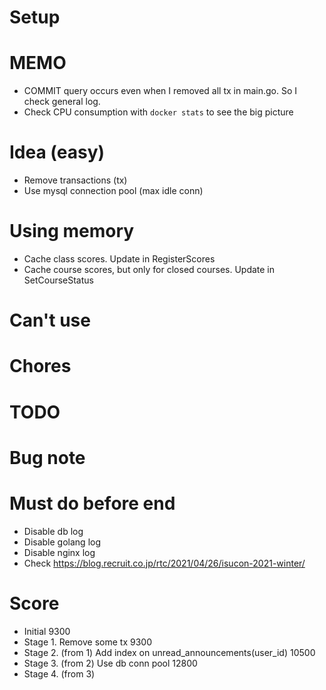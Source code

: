 # Setup

# MEMO
- COMMIT query occurs even when I removed all tx in main.go. So I check general log.
- Check CPU consumption with `docker stats` to see the big picture

# Idea (easy)
- Remove transactions (tx)
- Use mysql connection pool (max idle conn)

# Using memory
- Cache class scores. Update in RegisterScores
- Cache course scores, but only for closed courses. Update in SetCourseStatus

# Can't use

# Chores

# TODO

# Bug note

# Must do before end
- Disable db log
- Disable golang log
- Disable nginx log
- Check https://blog.recruit.co.jp/rtc/2021/04/26/isucon-2021-winter/


# Score
- Initial 9300
- Stage 1. Remove some tx 9300
- Stage 2. (from 1) Add index on unread_announcements(user_id) 10500
- Stage 3. (from 2) Use db conn pool 12800
- Stage 4. (from 3)